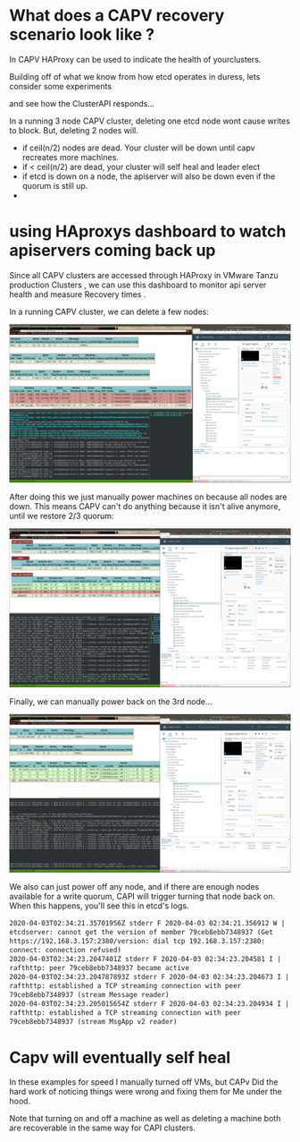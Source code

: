 # What does a CAPV recovery scenario look like ? 

In CAPV HAProxy can be used to indicate the health of yourclusters.

Building off of what we know from how etcd operates in duress, lets consider some experiments

and see how the ClusterAPI responds... 

In a running 3 node CAPV cluster, deleting one etcd node wont cause writes to block.
But, deleting 2 nodes will.

- if ceil(n/2) nodes are dead. Your cluster will be down until capv recreates more machines.
- if < ceil(n/2) are dead, your cluster will self heal and leader elect
- if etcd is down on a node, the apiserver will also be down even if the quorum is still up.
- 

# using HAproxys dashboard to watch apiservers coming back up 

Since all CAPV clusters are accessed through HAProxy in VMware Tanzu production
Clusters , we can use this dashboard to monitor api server health and measure
Recovery times .

In a running CAPV cluster, we can delete a few nodes:

![Image description](etcd_starvation_after_killing_node.png)

After doing this we just manually power machines on because all nodes are down.
This means CAPV can't do anything because it isn't alive anymore, until we restore 2/3 quorum:

![Image description](etcd_backonline_after_powering_1_node.png)

Finally, we can manually power back on the 3rd node...

![Image description](fully_recovered_etcd.png)

We also can just power off any node, and if there are enough nodes available for a write quorum,
CAPI will trigger turning that node back on.  When this happens, you'll see this in etcd's logs.

```
2020-04-03T02:34:21.35701956Z stderr F 2020-04-03 02:34:21.356912 W | etcdserver: cannot get the version of member 79ceb8ebb7348937 (Get https://192.168.3.157:2380/version: dial tcp 192.168.3.157:2380: connect: connection refused)
2020-04-03T02:34:23.2047401Z stderr F 2020-04-03 02:34:23.204581 I | rafthttp: peer 79ceb8ebb7348937 became active
2020-04-03T02:34:23.204787893Z stderr F 2020-04-03 02:34:23.204673 I | rafthttp: established a TCP streaming connection with peer 79ceb8ebb7348937 (stream Message reader)
2020-04-03T02:34:23.205015654Z stderr F 2020-04-03 02:34:23.204934 I | rafthttp: established a TCP streaming connection with peer 79ceb8ebb7348937 (stream MsgApp v2 reader)
```

# Capv will eventually self heal 

In these examples for speed I manually turned off VMs, but CAPv 
Did the hard work of noticing things were wrong and fixing them for
Me under the hood.

Note that turning on and off a machine as well as deleting a machine both are recoverable in the same way for CAPI clusters.

